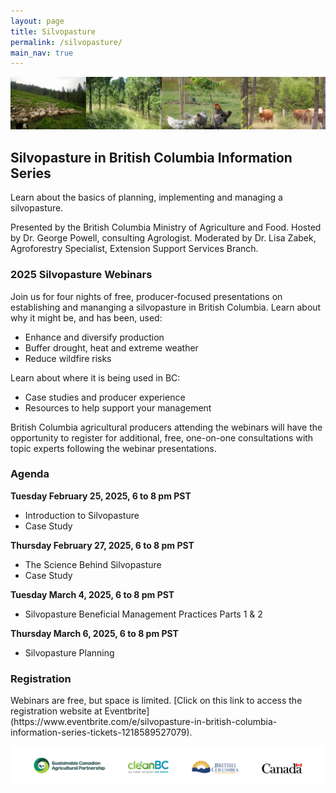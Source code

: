 ```yaml
---
layout: page
title: Silvopasture
permalink: /silvopasture/
main_nav: true
---
```


![Silvopasture in BC](/assets/images/SPinBCInfoSeries.jpg)

## Silvopasture in British Columbia Information Series

<p>Learn about the basics of planning, implementing and managing a silvopasture.</p> 
<p>Presented by the British Columbia Ministry of Agriculture and Food. Hosted by Dr. George Powell, consulting Agrologist. Moderated by Dr. Lisa Zabek, Agroforestry Specialist, Extension Support Services Branch.</p>

### 2025 Silvopasture Webinars

<p>Join us for four nights of free, producer-focused presentations on establishing and mananging a silvopasture in British Columbia. Learn about why it might be, and has been, used:
<ul>
    <li>Enhance and diversify production</li>
    <li>Buffer drought, heat and extreme weather</li>
    <li>Reduce wildfire risks</li>
</ul>
Learn about where it is being used in BC:
<ul>
    <li>Case studies and producer experience</li>
    <li>Resources to help support your management</li>
</ul>
British Columbia agricultural producers attending the webinars will have the opportunity to register for additional, free, one-on-one consultations with topic experts following the webinar presentations. 
</p>

### Agenda

<p><b>Tuesday February 25, 2025, 6 to 8 pm PST</b></p>
<ul>
    <li>Introduction to Silvopasture</li>
    <li>Case Study</li>
</ul>
<p><b>Thursday February 27, 2025, 6 to 8 pm PST</b></p> 
<ul>
    <li>The Science Behind Silvopasture</li>
    <li>Case Study</li>
</ul>
<p><b>Tuesday March 4, 2025, 6 to 8 pm PST</b></p> 
<ul>
    <li>Silvopasture Beneficial Management Practices Parts 1 & 2</li>
</ul>
<p><b>Thursday March 6, 2025, 6 to 8 pm PST</b></p>
<ul>
    <li>Silvopasture Planning</li>
</ul>

### Registration 

<p>Webinars are free, but space is limited. [Click on this link to access the registration website at Eventbrite](https://www.eventbrite.com/e/silvopasture-in-british-columbia-information-series-tickets-1218589527079).</p>

![logos](/assets/images/LogoLockup010924.jpg)

